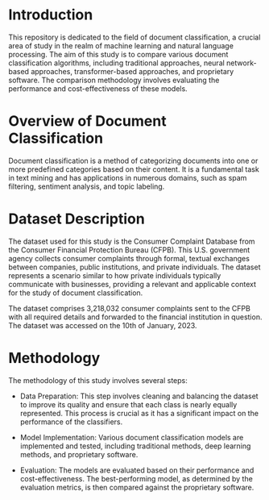 # Introduction
This repository is dedicated to the field of document classification, a crucial area of study in the realm of machine learning and natural language processing. The aim of this study is to compare various document classification algorithms, including traditional approaches, neural network-based approaches, transformer-based approaches, and proprietary software. The comparison methodology involves evaluating the performance and cost-effectiveness of these models.

# Overview of Document Classification
Document classification is a method of categorizing documents into one or more predefined categories based on their content. It is a fundamental task in text mining and has applications in numerous domains, such as spam filtering, sentiment analysis, and topic labeling.

# Dataset Description
The dataset used for this study is the Consumer Complaint Database from the Consumer Financial Protection Bureau (CFPB). This U.S. government agency collects consumer complaints through formal, textual exchanges between companies, public institutions, and private individuals. The dataset represents a scenario similar to how private individuals typically communicate with businesses, providing a relevant and applicable context for the study of document classification.

The dataset comprises 3,218,032 consumer complaints sent to the CFPB with all required details and forwarded to the financial institution in question. The dataset was accessed on the 10th of January, 2023.

# Methodology
The methodology of this study involves several steps:

* Data Preparation: This step involves cleaning and balancing the dataset to improve its quality and ensure that each class is nearly equally represented. This process is crucial as it has a significant impact on the performance of the classifiers.

* Model Implementation: Various document classification models are implemented and tested, including traditional methods, deep learning methods, and proprietary software.

* Evaluation: The models are evaluated based on their performance and cost-effectiveness. The best-performing model, as determined by the evaluation metrics, is then compared against the proprietary software.
